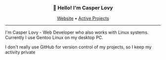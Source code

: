 <h3 align="center">👋 Hello! I'm Casper Lovy</h3>
<p align="center">
  <a href="https://lovycasper.com/">Website</a> •
  <a href="https://lovycasper.com/portfolio">Active Projects</a>
</p>

---

I'm Casper Lovy - Web Developer who also works with Linux systems. Currently I use Gentoo Linux on my desktop PC.

I don't really use GitHub for version control of my projects, so I keep my activity private 
